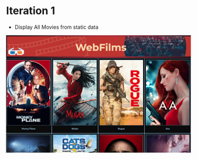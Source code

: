 # Iteration 1
- Display All Movies from static data

<img src="src/assets/readme/iteration1.png" class="center" width="600" height="auto">

